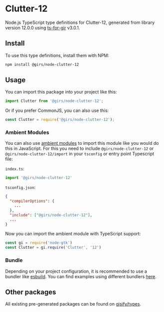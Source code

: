 
# Clutter-12

Node.js TypeScript type definitions for Clutter-12, generated from library version 12.0.0 using [ts-for-gir](https://github.com/gjsify/ts-for-gir) v3.0.1.


## Install

To use this type definitions, install them with NPM:
```bash
npm install @girs/node-clutter-12
```

## Usage

You can import this package into your project like this:
```ts
import Clutter from '@girs/node-clutter-12';
```

Or if you prefer CommonJS, you can also use this:
```ts
const Clutter = require('@girs/node-clutter-12');
```

### Ambient Modules

You can also use [ambient modules](https://github.com/gjsify/ts-for-gir/tree/main/packages/cli#ambient-modules) to import this module like you would do this in JavaScript.
For this you need to include `@girs/node-clutter-12` or `@girs/node-clutter-12/import` in your `tsconfig` or entry point Typescript file:

`index.ts`:
```ts
import '@girs/node-clutter-12'
```

`tsconfig.json`:
```json
{
  "compilerOptions": {
    ...
  },
  "include": ["@girs/node-clutter-12"],
  ...
}
```

Now you can import the ambient module with TypeScript support: 

```ts
const gi = require('node-gtk')
const Clutter = gi.require('Clutter', '12')
```


### Bundle

Depending on your project configuration, it is recommended to use a bundler like [esbuild](https://esbuild.github.io/). You can find examples using different bundlers [here](https://github.com/gjsify/ts-for-gir/tree/main/examples).

## Other packages

All existing pre-generated packages can be found on [gjsify/types](https://github.com/gjsify/types).


